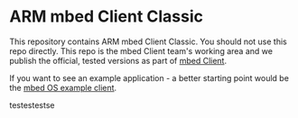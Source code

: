 ARM mbed Client Classic
=======================

This repository contains ARM mbed Client Classic. You should not use this repo directly. This repo is the mbed
Client team's working area and we publish the official, tested versions as part of [mbed Client](https://github.com/ARMmbed/mbed-client).

If you want to see an example application - a better starting point would be the [mbed OS example client](https://github.com/ARMmbed/mbed-os-example-client).



testestestse
